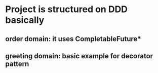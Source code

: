 # Project is structured on DDD basically

## order domain: it uses CompletableFuture*  
## greeting domain: basic example for decorator pattern





